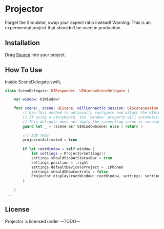 # Projector
Forget the Simulator, swap your aspect ratio instead! Warning: This is an experimental project that shouldn’t be used in production.

## Installation
Drag [Source](https://github.com/aheze/Projector/tree/master/Projector/Source) into your project.

## How To Use
Inside SceneDelegate.swift, 

```Swift
class SceneDelegate: UIResponder, UIWindowSceneDelegate {

    var window: UIWindow?

    func scene(_ scene: UIScene, willConnectTo session: UISceneSession, options connectionOptions: UIScene.ConnectionOptions) {
        // Use this method to optionally configure and attach the UIWindow `window` to the provided UIWindowScene `scene`.
        // If using a storyboard, the `window` property will automatically be initialized and attached to the scene.
        // This delegate does not imply the connecting scene or session are new (see `application:configurationForConnectingSceneSession` instead).
        guard let _ = (scene as? UIWindowScene) else { return }
        
        /// ADD THIS
        projectorActivated = true
        
        if let rootWindow = self.window {
            let settings = ProjectorSettings()
            settings.shouldStopAtStatusBar = true
            settings.position = .right
            settings.defaultDeviceToProject = .iPhoneX
            settings.shouldShowControls = false
            Projector.display(rootWindow: rootWindow, settings: settings)
        }
        
    }
...
```

## License
Projector is licensed under --TODO--
